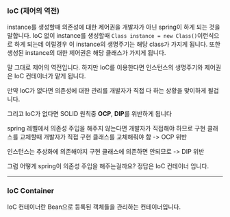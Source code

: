 ### IoC (제어의 역전)
instance를 생성할때 의존성에 대한 제어권을 개발자가 아닌 spring이 하게 되는 것을 말합니다.
IoC 없이 instance를 생성할때 `Class instance = new Class()`이런식으로 하게 되는데 이럴경우 이 instance의 생명주기는 해당 class가 가지게 됩니다.
또한 생성된 instance의 대한 제어권은 해당 클래스가 가지게 됩니다.

말 그대로 제어의 역전입니다. 하지만 IoC를 이용한다면 인스턴스의 생명주기와 제어권은 IoC 컨테이너가 맡게 됩니다.

만약 IoC가 없다면 의존성에 대한 관리를 개발자가 직접 다 하는 상황을 맞이하게 될겁니다.

그리고 IoC가 없다면 SOLID 원칙중 **OCP**, **DIP**를 위반하게 됩니다

spring 레벨에서 의존성 주입을 해주지 않는다면 개발자가 직접해야 하므로 구현 클래스를 교체할때 개발자가 직접 구현 클래스를 교체해줘야 함 -> OCP 위반

인스턴스는 추상화에 의존해야지 구현 클래스에 의존하면 안되므로 -> DIP 위반

그럼 어떻게 spring이 의존성 주입을 해주는걸까요? 
정답은 IoC 컨테이너 입니다.

---

### IoC Container
IoC 컨테이너란 Bean으로 등록된 객체들을 관리하는 컨테이너입니다.


